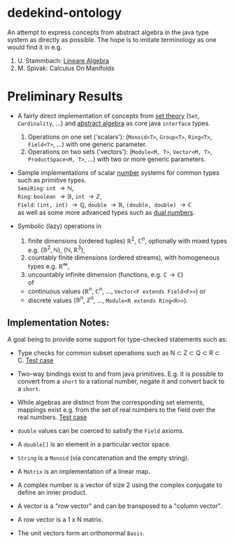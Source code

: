 # dedekind-ontology

An attempt to express concepts from abstract algebra in the java type system as directly as possible.
The hope is to imitate terminology as one would find it in e.g.
1. U. Stammbach: [Lineare Algebra](https://people.math.ethz.ch/~stammb/linalg.html)
2. M. Spivak: Calculus On Manifolds


# Preliminary Results

* A fairly direct implementation of concepts from [set theory](https://github.com/vincentk/dedekind/blob/main/dedekind-ontology/src/main/java/com/github/vincentk/dedekind/sets/) (`Set`, `Cardinality`, ...) and [abstract algebra](https://github.com/vincentk/dedekind/tree/main/dedekind-ontology/src/main/java/com/github/vincentk/dedekind/algebra) as core java `interface` types.
  1. Operations on one set ('scalars'): (`Monoid<T>`, `Group<T>`, `Ring<T>`, `Field<T>`, ...) with one generic parameter.
  2. Operations on two sets ('vectors'): (`Module<M, T>`, `Vector<M, T>`, `ProductSpace<M, T>`, ...) with two or more generic parameters.

* Sample implementations of scalar [number](https://github.com/vincentk/dedekind/tree/main/dedekind-ontology/src/main/java/com/github/vincentk/dedekind/numbers) systems for common types such as primitive types. \
`SemiRing`: `int` $\rightarrow \mathbb{N}$, \
`Ring`: `boolean` $\rightarrow \mathbb{B}$, `int` $\rightarrow \mathbb{Z}$, \
`Field`: `(int, int)` $\rightarrow \mathbb{Q}$, `double` $\rightarrow \mathbb{R}$, `(double, double)` $\rightarrow \mathbb{C}$ \
as well as some more advanced types such as [dual numbers](https://en.wikipedia.org/wiki/Dual_number).


* Symbolic (lazy) operations in 
  1. finite dimensions (ordered tuples) $\mathbb R^2$, $\mathbb C^n$, optionally with mixed types e.g. $(\mathbb B^2, \mathbb N)$, $(\mathbb N, \mathbb R^3)$,
  2. countably finite dimensions (ordered streams), with homogeneous types e.g. $\mathbb R^\infty$,
  2. uncountably infinite dimension (functions, e.g. $\mathbb C \rightarrow \mathbb C$) \
  of
  * continuous values ($\mathbb R^n$, $\mathbb C^n$, ..., `Vector<F extends Field<F>>`) or
  * discrete values ($\mathbb B^n$, $\mathbb Z^n$, ..., `Module<R extends Ring<R>>`).


## Implementation Notes:

A goal being to provide some support for type-checked statements such as:

* Type checks for common subset operations such as N &sub; Z &sub; Q &sub; R &sub; C.
[Test case](src/test/java/com/github/vincentk/dedekind/sets/FieldsTest.java)

* Two-way bindings exist to and from java primitives.
E.g. it is possible to convert from a `short` to a rational number, negate it and convert back to a `short`.

* While algebras are distinct from the corresponding set elements, mappings exist e.g. from the set of real numbers to the field over the real numbers.
[Test case](src/test/java/com/github/vincentk/dedekind/linear/primitives/RsTest.java)

* `double` values can be coerced to satisfy the `Field` axioms.

* A `double[]` is an element in a particular vector space.



* `String` is a `Monoid` (via concatenation and the empty string).
* A `Matrix` is an implementation of a linear map.
* A complex number is a vector of size 2 using the complex conjugate to define an inner product.
* A vector is a "row vector" and can be transposed to a "column vector".
* A row vector is a 1 x N matrix.
* The unit vectors form an orthonormal `Basis`.